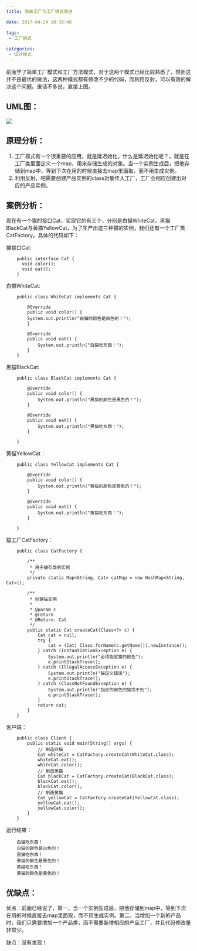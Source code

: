 ```yaml
---
title: 简单工厂与工厂模式改进

date: 2017-04-24 10:38:40

tags: 
 - 工厂模式
 
categories: 
 - 设计模式 
---
```

前面学了简单工厂模式和工厂方法模式，对于这两个模式已经比较熟悉了，然而这并不是最优的做法，这两种模式都有修改不少的代码，而利用反射，可以有效的解决这个问题。废话不多说，直接上图。

## **UML图：** ##

![](http://ops0jcxr8.bkt.clouddn.com/%E5%B7%A5%E5%8E%82%E6%A8%A1%E5%BC%8F%E6%94%B9%E8%BF%9B.png)

## **原理分析：** ##

1. 工厂模式有一个很重要的应用，就是延迟始化，什么是延迟始化呢？，就是在工厂类里面定义一个map，用来存储生成的对象。当一个实例生成后，把他存储到map中，等到下次在用的时候直接去map里面取，而不用生成实例。
2. 利用反射，吧需要创建产品实例的class对象传入工厂，工厂会相应创建出对应的产品实例。

## **案例分析：** ##

现在有一个猫的接口Cat，实现它的有三个，分别是白猫WhiteCat，黑猫BlackCat与黄猫YellowCat，为了生产出这三种猫的实例，我们还有一个工厂类CatFactory。具体的代码如下：

猫接口Cat:

	    public interface Cat {
	      void color();
	      void eat();
	    }

白猫WhiteCat:
	
	    public class WhiteCat implements Cat {
	
			@Override
			public void color() {
		    System.out.println("白猫的颜色是白色的！");
			}
	
			@Override
			public void eat() {
				System.out.println("白猫吃东西！");
			}
	    }
黑猫BlackCat:

	    public class BlackCat implements Cat {
	
			@Override
			public void color() {
				System.out.println("黑猫的颜色是黑色的！");
			}
	
			@Override
			public void eat() {
				System.out.println("黑猫吃东西！");
			}
	
	    }
黄猫YellowCat：

	    public class YellowCat implements Cat {
	
			@Override
			public void color() {
				System.out.println("黄猫的颜色是黄色的！");
			}
	
			@Override
			public void eat() {
				System.out.println("黄猫吃东西！");
			}
	
	    }

猫工厂CatFactory：


	    public class CatFactory {

		    /**
			 * 用于缓存类的实例
			 */
			private static Map<String, Cat> catMap = new HashMap<String, Cat>();

			/**
			 * 创建猫实例
			 * 
			 * @param c
			 * @return
			 * @Return: Cat
			 */
			public static Cat createCat(Class<?> c) {
				Cat cat = null;
				try {
					cat = (Cat) Class.forName(c.getName()).newInstance();
				} catch (InstantiationException e) {
					System.out.println("必须指定猫的颜色");
					e.printStackTrace();
				} catch (IllegalAccessException e) {
					System.out.println("猫定义错误");
					e.printStackTrace();
				} catch (ClassNotFoundException e) {
					System.out.println("指定的颜色的猫找不到");
					e.printStackTrace();
				}
				return cat;
			}
	    }

客户端：

	    public class Client {
			public static void main(String[] args) {
				// 制造白猫
				Cat whiteCat = CatFactory.createCat(WhiteCat.class);
				whiteCat.eat();
				whiteCat.color();
				// 制造黑猫
				Cat blackCat = CatFactory.createCat(BlackCat.class);
				blackCat.eat();
				blackCat.color();
				// 制造黄猫
				Cat yellowCat = CatFactory.createCat(YellowCat.class);
				yellowCat.eat();
				yellowCat.color();
			}
	    }
 
运行结果：

	    白猫吃东西！
	    白猫的颜色是白色的！
	    黑猫吃东西！
	    黑猫的颜色是黑色的！
	    黄猫吃东西！
	    黄猫的颜色是黄色的！

## **优缺点：** ##

优点：前面已经说了，第一，当一个实例生成后，把他存储到map中，等到下次在用的时候直接去map里面取，而不用生成实例。第二，当增加一个新的产品时，我们只需要增加一个产品类，而不需要新增相应的产品工厂，并且代码修改量非常少。

缺点：没有发现！

